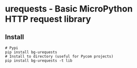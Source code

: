# urequests - Basic MicroPython HTTP request library

## Install

```shell
# Pypi
pip install bg-urequests
# Install to directory (useful for Pycom projects)
pip install bg-urequests -t lib
```
